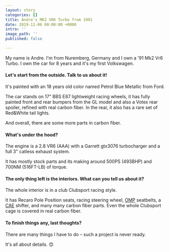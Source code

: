 ```yaml
---
layout: story
categories: []
title: Andre's MK2 VR6 Turbo from 1991
date: 2019-11-06 00:00:00 +0000
intro: ''
image_path: ''
published: false

---
```

My name is Andre. I'm from Nuremberg, Germany and I own a '91 Mk2 Vr6 Turbo. I own the car for 8 years and it's my first Volkswagen.

#### Let's start from the outside. Talk to us about it!

It's painted with an 18 years old color named Petrol Blue Metallic from Ford.

The car stands on 17" BBS E87 lightweight racing wheels, it has fully painted front and rear bumpers from the GL model and also a Votex rear spoiler, refined with real carbon fiber. In the rear, it also has a rare set of Red&White tail lights.

And overall, there are some more parts in carbon fiber.

#### What's under the hood?

The engine is a 2.8 VR6 (AAA) with a Garrett gtx3076 turbocharger and a full 3" catless exhaust system.

It has mostly stock parts and its making around 500PS (493BHP) and 700NM (516FT-LB) of torque.

#### The only thing left is the interiors. What can you tell us about it?

The whole interior is in a club Clubsport racing style.

It has Recaro Pole Position seats, racing steering wheel, [OMP](https://www.ompracing.com/ "Accessori racing, kart e rally | Abbigliamento tecnico | OMP Racing") seatbelts, a [CAE](https://cae-racing.de/ "CAE Shifting Technology") shifter, and many many carbon fiber parts. Even the whole Clubsport cage is covered in real carbon fiber.

#### To finish things any, last thoughts?

There are many things I have to do – such a project is never ready.

It's all about details. 😊